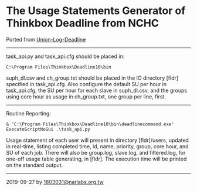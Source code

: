 # The Usage Statements Generator of Thinkbox Deadline from NCHC

Ported from [Union-Log-Deadline](https://github.com/work-nchc/Union-Log-Deadline)

---
task_api.py and task_api.cfg should be placed in:

```
C:\Program Files\Thinkbox\Deadline10\bin
```

suph_dl.csv and ch_group.txt should be placed in the IO directory [fldr] specified in task_api.cfg.  Also configure the default SU per hour in task_api.cfg, the SU per hour for each slave in suph_dl.csv, and the groups using core hour as usage in ch_group.txt, one group per line, first.

---
Routine Reporting:

```
& 'C:\Program Files\Thinkbox\Deadline10\bin\deadlinecommand.exe' ExecuteScriptNoGui .\task_api.py
```

Usage statement of each user will present in directory [fldr]/users, updated in real-time, listing completed time, id, name, priority, group, core hour, and SU of each job.  There will also be group.log, slave.log, and filtered.log, for one-off usage table generating, in [fldr].  The execution time will be printed on the standard output.

---
2019-09-27 by 1803031@narlabs.org.tw
